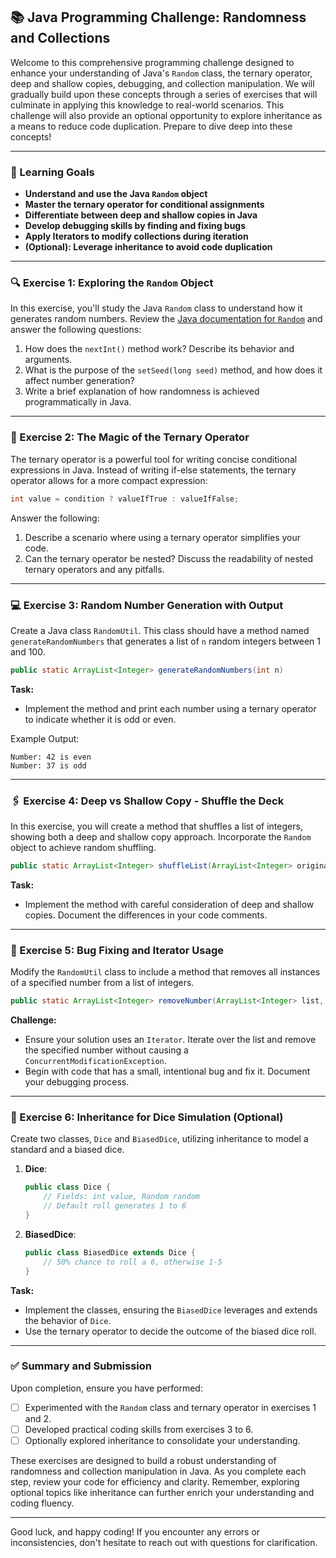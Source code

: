 ## 📚 Java Programming Challenge: Randomness and Collections

Welcome to this comprehensive programming challenge designed to enhance your understanding of Java's `Random` class, the ternary operator, deep and shallow copies, debugging, and collection manipulation. We will gradually build upon these concepts through a series of exercises that will culminate in applying this knowledge to real-world scenarios. This challenge will also provide an optional opportunity to explore inheritance as a means to reduce code duplication. Prepare to dive deep into these concepts!

---

### 🎯 Learning Goals

- **Understand and use the Java `Random` object**
- **Master the ternary operator for conditional assignments**
- **Differentiate between deep and shallow copies in Java**
- **Develop debugging skills by finding and fixing bugs**
- **Apply Iterators to modify collections during iteration**
- **(Optional): Leverage inheritance to avoid code duplication**

---

### 🔍 Exercise 1: Exploring the `Random` Object

In this exercise, you'll study the Java `Random` class to understand how it generates random numbers. Review the [Java documentation for `Random`](https://docs.oracle.com/en/java/javase/17/docs/api/java.base/java/util/Random.html) and answer the following questions:

1. How does the `nextInt()` method work? Describe its behavior and arguments.
2. What is the purpose of the `setSeed(long seed)` method, and how does it affect number generation?
3. Write a brief explanation of how randomness is achieved programmatically in Java.

---

### 🤔 Exercise 2: The Magic of the Ternary Operator

The ternary operator is a powerful tool for writing concise conditional expressions in Java. Instead of writing if-else statements, the ternary operator allows for a more compact expression:

```java
int value = condition ? valueIfTrue : valueIfFalse;
```

Answer the following:

1. Describe a scenario where using a ternary operator simplifies your code.
2. Can the ternary operator be nested? Discuss the readability of nested ternary operators and any pitfalls.

---

### 💻 Exercise 3: Random Number Generation with Output

Create a Java class `RandomUtil`. This class should have a method named `generateRandomNumbers` that generates a list of `n` random integers between 1 and 100.

```java
public static ArrayList<Integer> generateRandomNumbers(int n)
```

**Task:**

- Implement the method and print each number using a ternary operator to indicate whether it is odd or even.

Example Output:
```
Number: 42 is even
Number: 37 is odd
```

---

### 🖇️ Exercise 4: Deep vs Shallow Copy - Shuffle the Deck

In this exercise, you will create a method that shuffles a list of integers, showing both a deep and shallow copy approach. Incorporate the `Random` object to achieve random shuffling.

```java
public static ArrayList<Integer> shuffleList(ArrayList<Integer> originalList)
```

**Task:**

- Implement the method with careful consideration of deep and shallow copies. Document the differences in your code comments.

---

### 🔧 Exercise 5: Bug Fixing and Iterator Usage

Modify the `RandomUtil` class to include a method that removes all instances of a specified number from a list of integers.

```java
public static ArrayList<Integer> removeNumber(ArrayList<Integer> list, int numberToRemove)
```

**Challenge:**

- Ensure your solution uses an `Iterator`. Iterate over the list and remove the specified number without causing a `ConcurrentModificationException`.
- Begin with code that has a small, intentional bug and fix it. Document your debugging process.

---

### 🌟 Exercise 6: Inheritance for Dice Simulation (Optional)

Create two classes, `Dice` and `BiasedDice`, utilizing inheritance to model a standard and a biased dice.

1. **Dice**:
    ```java
    public class Dice {
        // Fields: int value, Random random
        // Default roll generates 1 to 6
    }
    ```

2. **BiasedDice**:
    ```java
    public class BiasedDice extends Dice {
        // 50% chance to roll a 6, otherwise 1-5
    }
    ```

**Task:**

- Implement the classes, ensuring the `BiasedDice` leverages and extends the behavior of `Dice`.
- Use the ternary operator to decide the outcome of the biased dice roll.

---

### ✅ Summary and Submission

Upon completion, ensure you have performed:

- [ ] Experimented with the `Random` class and ternary operator in exercises 1 and 2.
- [ ] Developed practical coding skills from exercises 3 to 6.
- [ ] Optionally explored inheritance to consolidate your understanding.

These exercises are designed to build a robust understanding of randomness and collection manipulation in Java. As you complete each step, review your code for efficiency and clarity. Remember, exploring optional topics like inheritance can further enrich your understanding and coding fluency.

---

Good luck, and happy coding! If you encounter any errors or inconsistencies, don't hesitate to reach out with questions for clarification.